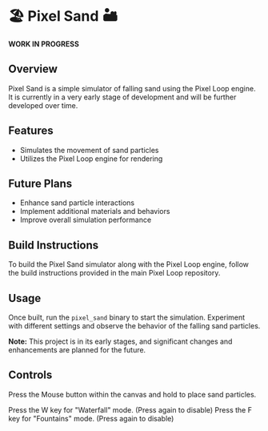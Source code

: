 # 🏖️ Pixel Sand 🏜️

**WORK IN PROGRESS**

## Overview
Pixel Sand is a simple simulator of falling sand using the Pixel Loop engine. It is currently in a very early stage of development and will be further developed over time.

## Features
- Simulates the movement of sand particles
- Utilizes the Pixel Loop engine for rendering

## Future Plans
- Enhance sand particle interactions
- Implement additional materials and behaviors
- Improve overall simulation performance

## Build Instructions
To build the Pixel Sand simulator along with the Pixel Loop engine, follow the build instructions provided in the main Pixel Loop repository.

## Usage
Once built, run the `pixel_sand` binary to start the simulation. Experiment with different settings and observe the behavior of the falling sand particles.

**Note:** This project is in its early stages, and significant changes and enhancements are planned for the future.

## Controls

Press the Mouse button within the canvas and hold to place sand particles.

Press the W key for "Waterfall" mode. (Press again to disable)
Press the F key for "Fountains" mode. (Press again to disable)
